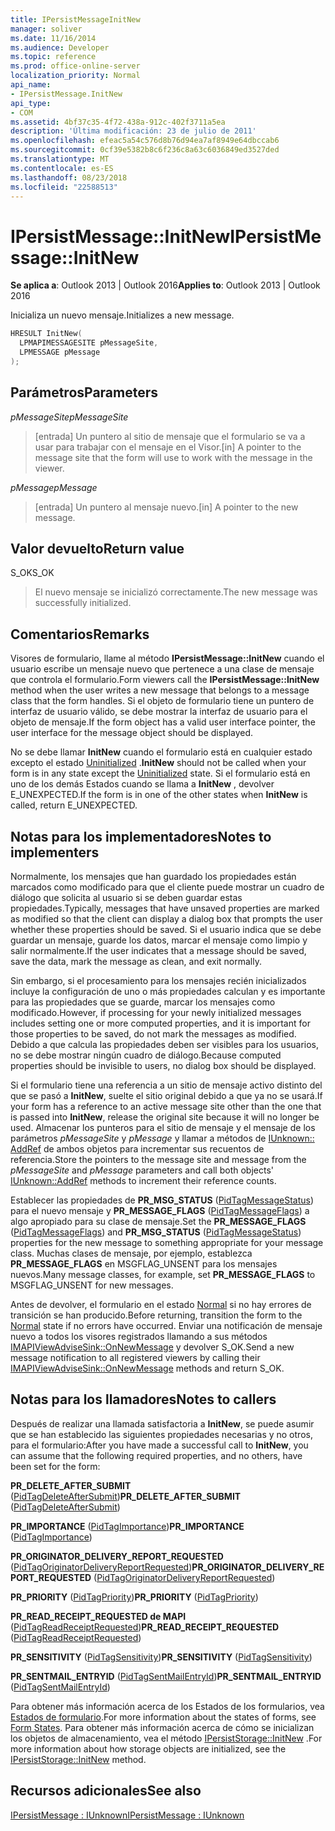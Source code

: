 ```yaml
---
title: IPersistMessageInitNew
manager: soliver
ms.date: 11/16/2014
ms.audience: Developer
ms.topic: reference
ms.prod: office-online-server
localization_priority: Normal
api_name:
- IPersistMessage.InitNew
api_type:
- COM
ms.assetid: 4bf37c35-4f72-438a-912c-402f3711a5ea
description: 'Última modificación: 23 de julio de 2011'
ms.openlocfilehash: efeac5a54c576d8b76d94ea7af8949e64dbccab6
ms.sourcegitcommit: 0cf39e5382b8c6f236c8a63c6036849ed3527ded
ms.translationtype: MT
ms.contentlocale: es-ES
ms.lasthandoff: 08/23/2018
ms.locfileid: "22588513"
---
```

# <a name="ipersistmessageinitnew"></a><span data-ttu-id="bd33b-103">IPersistMessage::InitNew</span><span class="sxs-lookup"><span data-stu-id="bd33b-103">IPersistMessage::InitNew</span></span>

  
  
<span data-ttu-id="bd33b-104">**Se aplica a**: Outlook 2013 | Outlook 2016</span><span class="sxs-lookup"><span data-stu-id="bd33b-104">**Applies to**: Outlook 2013 | Outlook 2016</span></span> 
  
<span data-ttu-id="bd33b-105">Inicializa un nuevo mensaje.</span><span class="sxs-lookup"><span data-stu-id="bd33b-105">Initializes a new message.</span></span>
  
```cpp
HRESULT InitNew(
  LPMAPIMESSAGESITE pMessageSite,
  LPMESSAGE pMessage
);
```

## <a name="parameters"></a><span data-ttu-id="bd33b-106">Parámetros</span><span class="sxs-lookup"><span data-stu-id="bd33b-106">Parameters</span></span>

 <span data-ttu-id="bd33b-107">_pMessageSite_</span><span class="sxs-lookup"><span data-stu-id="bd33b-107">_pMessageSite_</span></span>
  
> <span data-ttu-id="bd33b-108">[entrada] Un puntero al sitio de mensaje que el formulario se va a usar para trabajar con el mensaje en el Visor.</span><span class="sxs-lookup"><span data-stu-id="bd33b-108">[in] A pointer to the message site that the form will use to work with the message in the viewer.</span></span>
    
 <span data-ttu-id="bd33b-109">_pMessage_</span><span class="sxs-lookup"><span data-stu-id="bd33b-109">_pMessage_</span></span>
  
> <span data-ttu-id="bd33b-110">[entrada] Un puntero al mensaje nuevo.</span><span class="sxs-lookup"><span data-stu-id="bd33b-110">[in] A pointer to the new message.</span></span>
    
## <a name="return-value"></a><span data-ttu-id="bd33b-111">Valor devuelto</span><span class="sxs-lookup"><span data-stu-id="bd33b-111">Return value</span></span>

<span data-ttu-id="bd33b-112">S_OK</span><span class="sxs-lookup"><span data-stu-id="bd33b-112">S_OK</span></span> 
  
> <span data-ttu-id="bd33b-113">El nuevo mensaje se inicializó correctamente.</span><span class="sxs-lookup"><span data-stu-id="bd33b-113">The new message was successfully initialized.</span></span>
    
## <a name="remarks"></a><span data-ttu-id="bd33b-114">Comentarios</span><span class="sxs-lookup"><span data-stu-id="bd33b-114">Remarks</span></span>

<span data-ttu-id="bd33b-115">Visores de formulario, llame al método **IPersistMessage::InitNew** cuando el usuario escribe un mensaje nuevo que pertenece a una clase de mensaje que controla el formulario.</span><span class="sxs-lookup"><span data-stu-id="bd33b-115">Form viewers call the **IPersistMessage::InitNew** method when the user writes a new message that belongs to a message class that the form handles.</span></span> <span data-ttu-id="bd33b-116">Si el objeto de formulario tiene un puntero de interfaz de usuario válido, se debe mostrar la interfaz de usuario para el objeto de mensaje.</span><span class="sxs-lookup"><span data-stu-id="bd33b-116">If the form object has a valid user interface pointer, the user interface for the message object should be displayed.</span></span> 
  
 <span data-ttu-id="bd33b-117">No se debe llamar **InitNew** cuando el formulario está en cualquier estado excepto el estado [Uninitialized](uninitialized-state.md) .</span><span class="sxs-lookup"><span data-stu-id="bd33b-117">**InitNew** should not be called when your form is in any state except the [Uninitialized](uninitialized-state.md) state.</span></span> <span data-ttu-id="bd33b-118">Si el formulario está en uno de los demás Estados cuando se llama a **InitNew** , devolver E_UNEXPECTED.</span><span class="sxs-lookup"><span data-stu-id="bd33b-118">If the form is in one of the other states when **InitNew** is called, return E_UNEXPECTED.</span></span> 
  
## <a name="notes-to-implementers"></a><span data-ttu-id="bd33b-119">Notas para los implementadores</span><span class="sxs-lookup"><span data-stu-id="bd33b-119">Notes to implementers</span></span>

<span data-ttu-id="bd33b-120">Normalmente, los mensajes que han guardado los propiedades están marcados como modificado para que el cliente puede mostrar un cuadro de diálogo que solicita al usuario si se deben guardar estas propiedades.</span><span class="sxs-lookup"><span data-stu-id="bd33b-120">Typically, messages that have unsaved properties are marked as modified so that the client can display a dialog box that prompts the user whether these properties should be saved.</span></span> <span data-ttu-id="bd33b-121">Si el usuario indica que se debe guardar un mensaje, guarde los datos, marcar el mensaje como limpio y salir normalmente.</span><span class="sxs-lookup"><span data-stu-id="bd33b-121">If the user indicates that a message should be saved, save the data, mark the message as clean, and exit normally.</span></span>
  
<span data-ttu-id="bd33b-122">Sin embargo, si el procesamiento para los mensajes recién inicializados incluye la configuración de uno o más propiedades calculan y es importante para las propiedades que se guarde, marcar los mensajes como modificado.</span><span class="sxs-lookup"><span data-stu-id="bd33b-122">However, if processing for your newly initialized messages includes setting one or more computed properties, and it is important for those properties to be saved, do not mark the messages as modified.</span></span> <span data-ttu-id="bd33b-123">Debido a que calcula las propiedades deben ser visibles para los usuarios, no se debe mostrar ningún cuadro de diálogo.</span><span class="sxs-lookup"><span data-stu-id="bd33b-123">Because computed properties should be invisible to users, no dialog box should be displayed.</span></span>
  
<span data-ttu-id="bd33b-124">Si el formulario tiene una referencia a un sitio de mensaje activo distinto del que se pasó a **InitNew**, suelte el sitio original debido a que ya no se usará.</span><span class="sxs-lookup"><span data-stu-id="bd33b-124">If your form has a reference to an active message site other than the one that is passed into **InitNew**, release the original site because it will no longer be used.</span></span> <span data-ttu-id="bd33b-125">Almacenar los punteros para el sitio de mensaje y el mensaje de los parámetros _pMessageSite_ y _pMessage_ y llamar a métodos de [IUnknown:: AddRef](http://msdn.microsoft.com/library/b4316efd-73d4-4995-b898-8025a316ba63%28Office.15%29.aspx) de ambos objetos para incrementar sus recuentos de referencia.</span><span class="sxs-lookup"><span data-stu-id="bd33b-125">Store the pointers to the message site and message from the  _pMessageSite_ and  _pMessage_ parameters and call both objects' [IUnknown::AddRef](http://msdn.microsoft.com/library/b4316efd-73d4-4995-b898-8025a316ba63%28Office.15%29.aspx) methods to increment their reference counts.</span></span> 
  
<span data-ttu-id="bd33b-126">Establecer las propiedades de **PR_MSG_STATUS** ([PidTagMessageStatus](pidtagmessagestatus-canonical-property.md)) para el nuevo mensaje y **PR_MESSAGE_FLAGS** ([PidTagMessageFlags](pidtagmessageflags-canonical-property.md)) a algo apropiado para su clase de mensaje.</span><span class="sxs-lookup"><span data-stu-id="bd33b-126">Set the **PR_MESSAGE_FLAGS** ([PidTagMessageFlags](pidtagmessageflags-canonical-property.md)) and **PR_MSG_STATUS** ([PidTagMessageStatus](pidtagmessagestatus-canonical-property.md)) properties for the new message to something appropriate for your message class.</span></span> <span data-ttu-id="bd33b-127">Muchas clases de mensaje, por ejemplo, establezca **PR_MESSAGE_FLAGS** en MSGFLAG_UNSENT para los mensajes nuevos.</span><span class="sxs-lookup"><span data-stu-id="bd33b-127">Many message classes, for example, set **PR_MESSAGE_FLAGS** to MSGFLAG_UNSENT for new messages.</span></span> 
  
<span data-ttu-id="bd33b-128">Antes de devolver, el formulario en el estado [Normal](normal-state.md) si no hay errores de transición se han producido.</span><span class="sxs-lookup"><span data-stu-id="bd33b-128">Before returning, transition the form to the [Normal](normal-state.md) state if no errors have occurred.</span></span> <span data-ttu-id="bd33b-129">Enviar una notificación de mensaje nuevo a todos los visores registrados llamando a sus métodos [IMAPIViewAdviseSink::OnNewMessage](imapiviewadvisesink-onnewmessage.md) y devolver S_OK.</span><span class="sxs-lookup"><span data-stu-id="bd33b-129">Send a new message notification to all registered viewers by calling their [IMAPIViewAdviseSink::OnNewMessage](imapiviewadvisesink-onnewmessage.md) methods and return S_OK.</span></span> 
  
## <a name="notes-to-callers"></a><span data-ttu-id="bd33b-130">Notas para los llamadores</span><span class="sxs-lookup"><span data-stu-id="bd33b-130">Notes to callers</span></span>

<span data-ttu-id="bd33b-131">Después de realizar una llamada satisfactoria a **InitNew**, se puede asumir que se han establecido las siguientes propiedades necesarias y no otros, para el formulario:</span><span class="sxs-lookup"><span data-stu-id="bd33b-131">After you have made a successful call to **InitNew**, you can assume that the following required properties, and no others, have been set for the form:</span></span>
  
 <span data-ttu-id="bd33b-132">**PR_DELETE_AFTER_SUBMIT** ([PidTagDeleteAfterSubmit](pidtagdeleteaftersubmit-canonical-property.md))</span><span class="sxs-lookup"><span data-stu-id="bd33b-132">**PR_DELETE_AFTER_SUBMIT** ([PidTagDeleteAfterSubmit](pidtagdeleteaftersubmit-canonical-property.md))</span></span>
  
 <span data-ttu-id="bd33b-133">**PR_IMPORTANCE** ([PidTagImportance](pidtagimportance-canonical-property.md))</span><span class="sxs-lookup"><span data-stu-id="bd33b-133">**PR_IMPORTANCE** ([PidTagImportance](pidtagimportance-canonical-property.md))</span></span>
  
 <span data-ttu-id="bd33b-134">**PR_ORIGINATOR_DELIVERY_REPORT_REQUESTED** ([PidTagOriginatorDeliveryReportRequested](pidtagoriginatordeliveryreportrequested-canonical-property.md))</span><span class="sxs-lookup"><span data-stu-id="bd33b-134">**PR_ORIGINATOR_DELIVERY_REPORT_REQUESTED** ([PidTagOriginatorDeliveryReportRequested](pidtagoriginatordeliveryreportrequested-canonical-property.md))</span></span>
  
 <span data-ttu-id="bd33b-135">**PR_PRIORITY** ([PidTagPriority](pidtagpriority-canonical-property.md))</span><span class="sxs-lookup"><span data-stu-id="bd33b-135">**PR_PRIORITY** ([PidTagPriority](pidtagpriority-canonical-property.md))</span></span>
  
 <span data-ttu-id="bd33b-136">**PR_READ_RECEIPT_REQUESTED de MAPI** ([PidTagReadReceiptRequested](pidtagreadreceiptrequested-canonical-property.md))</span><span class="sxs-lookup"><span data-stu-id="bd33b-136">**PR_READ_RECEIPT_REQUESTED** ([PidTagReadReceiptRequested](pidtagreadreceiptrequested-canonical-property.md))</span></span>
  
 <span data-ttu-id="bd33b-137">**PR_SENSITIVITY** ([PidTagSensitivity](pidtagsensitivity-canonical-property.md))</span><span class="sxs-lookup"><span data-stu-id="bd33b-137">**PR_SENSITIVITY** ([PidTagSensitivity](pidtagsensitivity-canonical-property.md))</span></span>
  
 <span data-ttu-id="bd33b-138">**PR_SENTMAIL_ENTRYID** ([PidTagSentMailEntryId](pidtagsentmailentryid-canonical-property.md))</span><span class="sxs-lookup"><span data-stu-id="bd33b-138">**PR_SENTMAIL_ENTRYID** ([PidTagSentMailEntryId](pidtagsentmailentryid-canonical-property.md))</span></span>
  
<span data-ttu-id="bd33b-139">Para obtener más información acerca de los Estados de los formularios, vea [Estados de formulario](form-states.md).</span><span class="sxs-lookup"><span data-stu-id="bd33b-139">For more information about the states of forms, see [Form States](form-states.md).</span></span> <span data-ttu-id="bd33b-140">Para obtener más información acerca de cómo se inicializan los objetos de almacenamiento, vea el método [IPersistStorage::InitNew](http://msdn.microsoft.com/library/79caf1f6-d974-4aee-8563-eda4876a0a90%28Office.15%29.aspx) .</span><span class="sxs-lookup"><span data-stu-id="bd33b-140">For more information about how storage objects are initialized, see the [IPersistStorage::InitNew](http://msdn.microsoft.com/library/79caf1f6-d974-4aee-8563-eda4876a0a90%28Office.15%29.aspx) method.</span></span> 
  
## <a name="see-also"></a><span data-ttu-id="bd33b-141">Recursos adicionales</span><span class="sxs-lookup"><span data-stu-id="bd33b-141">See also</span></span>



[<span data-ttu-id="bd33b-142">IPersistMessage : IUnknown</span><span class="sxs-lookup"><span data-stu-id="bd33b-142">IPersistMessage : IUnknown</span></span>](ipersistmessageiunknown.md)

